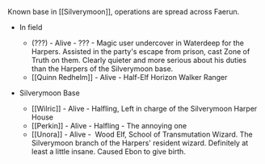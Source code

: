 Known base in [[Silverymoon]], operations are spread across Faerun.

- In field
	- (???) - Alive - ??? - Magic user undercover in Waterdeep for the Harpers. Assisted in the party's escape from prison, cast Zone of Truth on them. Clearly quieter and more serious about his duties than the Harpers of the Silverymoon base.
	- [[Quinn Redhelm]] - Alive - Half-Elf Horizon Walker Ranger

- Silverymoon Base
	- [[Wilric]] - Alive - Halfling, Left in charge of the Silverymoon Harper House
	- [[Perkin]] - Alive - Halfling - The annoying one
	- [[Unora]] - Alive -  Wood Elf, School of Transmutation Wizard. The Silverymoon branch of the Harpers' resident wizard. Definitely at least a little insane. Caused Ebon to give birth.

